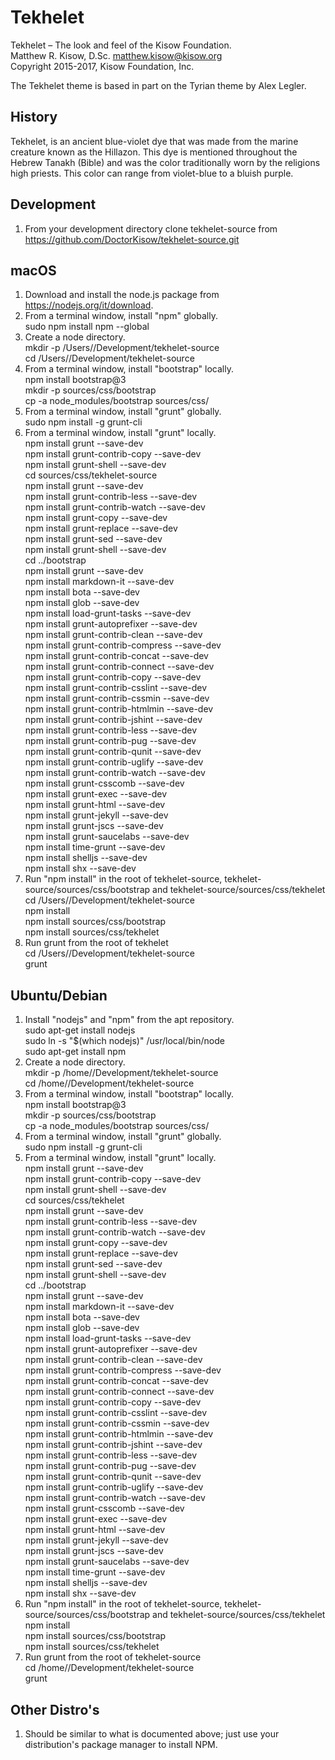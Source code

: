 # Tekhelet
Tekhelet – The look and feel of the Kisow Foundation.  
Matthew R. Kisow, D.Sc. <matthew.kisow@kisow.org>  
Copyright 2015-2017, Kisow Foundation, Inc.  

The Tekhelet theme is based in part on the Tyrian theme by Alex Legler.

## History
Tekhelet, is an ancient blue-violet dye that was made from the marine creature known as the Hillazon.  This dye is mentioned throughout the Hebrew Tanakh (Bible) and was the color traditionally worn by the religions high priests.  This color can range from violet-blue to  a bluish purple.

## Development
1. From your development directory clone tekhelet-source from https://github.com/DoctorKisow/tekhelet-source.git

## macOS
1. Download and install the node.js package from https://nodejs.org/it/download.  
2. From a terminal window, install "npm" globally.  
   sudo npm install npm --global  
3. Create a node directory.  
   mkdir -p /Users/<username>/Development/tekhelet-source  
   cd /Users/<username>/Development/tekhelet-source  
4. From a terminal window, install "bootstrap" locally.  
   npm install bootstrap@3  
   mkdir -p sources/css/bootstrap  
   cp -a node_modules/bootstrap sources/css/  
5. From a terminal window, install "grunt" globally.  
   sudo npm install -g grunt-cli  
6. From a terminal window, install "grunt" locally.  
   npm install grunt --save-dev  
   npm install grunt-contrib-copy --save-dev  
   npm install grunt-shell --save-dev  
   cd sources/css/tekhelet-source  
   npm install grunt --save-dev  
   npm install grunt-contrib-less --save-dev  
   npm install grunt-contrib-watch --save-dev  
   npm install grunt-copy --save-dev  
   npm install grunt-replace --save-dev  
   npm install grunt-sed --save-dev  
   npm install grunt-shell --save-dev  
   cd ../bootstrap  
   npm install grunt --save-dev  
   npm install markdown-it --save-dev  
   npm install bota --save-dev  
   npm install glob --save-dev  
   npm install load-grunt-tasks --save-dev  
   npm install grunt-autoprefixer --save-dev  
   npm install grunt-contrib-clean --save-dev  
   npm install grunt-contrib-compress --save-dev  
   npm install grunt-contrib-concat --save-dev  
   npm install grunt-contrib-connect --save-dev  
   npm install grunt-contrib-copy --save-dev  
   npm install grunt-contrib-csslint --save-dev  
   npm install grunt-contrib-cssmin --save-dev  
   npm install grunt-contrib-htmlmin --save-dev  
   npm install grunt-contrib-jshint --save-dev  
   npm install grunt-contrib-less --save-dev  
   npm install grunt-contrib-pug --save-dev  
   npm install grunt-contrib-qunit --save-dev  
   npm install grunt-contrib-uglify --save-dev  
   npm install grunt-contrib-watch --save-dev  
   npm install grunt-csscomb --save-dev  
   npm install grunt-exec --save-dev  
   npm install grunt-html --save-dev  
   npm install grunt-jekyll --save-dev  
   npm install grunt-jscs --save-dev  
   npm install grunt-saucelabs --save-dev  
   npm install time-grunt --save-dev  
   npm install shelljs --save-dev  
   npm install shx --save-dev  
7. Run "npm install" in the root of tekhelet-source, tekhelet-source/sources/css/bootstrap and tekhelet-source/sources/css/tekhelet  
   cd /Users/<username>/Development/tekhelet-source  
   npm install  
   npm install sources/css/bootstrap  
   npm install sources/css/tekhelet  
8. Run grunt from the root of tekhelet  
   cd /Users/<username>/Development/tekhelet-source  
   grunt  

## Ubuntu/Debian
1. Install "nodejs" and "npm" from the apt repository.  
   sudo apt-get install nodejs  
   sudo ln -s "$(which nodejs)" /usr/local/bin/node  
   sudo apt-get install npm  
2. Create a node directory.  
   mkdir -p /home/<username>/Development/tekhelet-source  
   cd /home/<username>/Development/tekhelet-source  
3. From a terminal window, install "bootstrap" locally.  
   npm install bootstrap@3  
   mkdir -p sources/css/bootstrap  
   cp -a node_modules/bootstrap sources/css/  
4. From a terminal window, install "grunt" globally.  
   sudo npm install -g grunt-cli  
5. From a terminal window, install "grunt" locally.  
   npm install grunt --save-dev  
   npm install grunt-contrib-copy --save-dev  
   npm install grunt-shell --save-dev  
   cd sources/css/tekhelet  
   npm install grunt --save-dev  
   npm install grunt-contrib-less --save-dev  
   npm install grunt-contrib-watch --save-dev  
   npm install grunt-copy --save-dev  
   npm install grunt-replace --save-dev  
   npm install grunt-sed --save-dev  
   npm install grunt-shell --save-dev  
   cd ../bootstrap  
   npm install grunt --save-dev  
   npm install markdown-it --save-dev  
   npm install bota --save-dev  
   npm install glob --save-dev  
   npm install load-grunt-tasks --save-dev  
   npm install grunt-autoprefixer --save-dev  
   npm install grunt-contrib-clean --save-dev  
   npm install grunt-contrib-compress --save-dev  
   npm install grunt-contrib-concat --save-dev  
   npm install grunt-contrib-connect --save-dev  
   npm install grunt-contrib-copy --save-dev  
   npm install grunt-contrib-csslint --save-dev  
   npm install grunt-contrib-cssmin --save-dev  
   npm install grunt-contrib-htmlmin --save-dev  
   npm install grunt-contrib-jshint --save-dev  
   npm install grunt-contrib-less --save-dev  
   npm install grunt-contrib-pug --save-dev  
   npm install grunt-contrib-qunit --save-dev  
   npm install grunt-contrib-uglify --save-dev  
   npm install grunt-contrib-watch --save-dev  
   npm install grunt-csscomb --save-dev  
   npm install grunt-exec --save-dev  
   npm install grunt-html --save-dev  
   npm install grunt-jekyll --save-dev  
   npm install grunt-jscs --save-dev  
   npm install grunt-saucelabs --save-dev  
   npm install time-grunt --save-dev  
   npm install shelljs --save-dev  
   npm install shx --save-dev  
6. Run "npm install" in the root of tekhelet-source, tekhelet-source/sources/css/bootstrap and tekhelet-source/sources/css/tekhelet  
   npm install  
   npm install sources/css/bootstrap  
   npm install sources/css/tekhelet  
7. Run grunt from the root of tekhelet-source  
   cd /home/<username>/Development/tekhelet-source  
   grunt  

## Other Distro's
1. Should be similar to what is documented above; just use your distribution's package manager to install NPM.  
